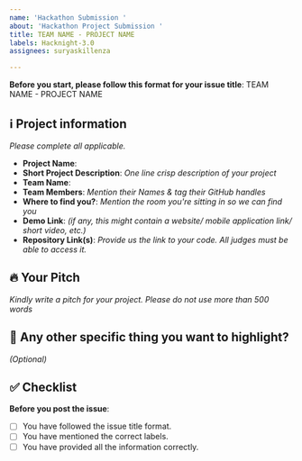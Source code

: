 ```yaml
---
name: 'Hackathon Submission '
about: 'Hackathon Project Submission '
title: TEAM NAME - PROJECT NAME
labels: Hacknight-3.0
assignees: suryaskillenza

---
```


**Before you start, please follow this format for your issue title**:
TEAM NAME - PROJECT NAME

## ℹ️ Project information
_Please complete all applicable._

- **Project Name**:
- **Short Project Description**: _One line crisp description of your project_
- **Team Name**:
- **Team Members**: _Mention their Names & tag their GitHub handles_
- **Where to find you?**: _Mention the room you're sitting in so we can find you_
- **Demo Link**: _(if any, this might contain a website/ mobile application link/ short video, etc.)_
- **Repository Link(s)**: _Provide us the link to your code. All judges must be able to access it._


## 🔥 Your Pitch
_Kindly write a pitch for your project. Please do not use more than 500 words_


## 🔦 Any other specific thing you want to highlight?
_(Optional)_

## ✅ Checklist

**Before you post the issue**:
- [ ] You have followed the issue title format.
- [ ] You have mentioned the correct labels.
- [ ] You have provided all the information correctly.
